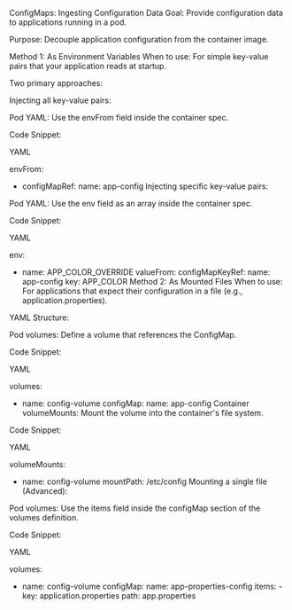 ConfigMaps: Ingesting Configuration Data
Goal: Provide configuration data to applications running in a pod.

Purpose: Decouple application configuration from the container image.

Method 1: As Environment Variables
When to use: For simple key-value pairs that your application reads at startup.

Two primary approaches:

Injecting all key-value pairs:

Pod YAML: Use the envFrom field inside the container spec.

Code Snippet:

YAML

envFrom:
  - configMapRef:
      name: app-config
Injecting specific key-value pairs:

Pod YAML: Use the env field as an array inside the container spec.

Code Snippet:

YAML

env:
  - name: APP_COLOR_OVERRIDE
    valueFrom:
      configMapKeyRef:
        name: app-config
        key: APP_COLOR
Method 2: As Mounted Files
When to use: For applications that expect their configuration in a file (e.g., application.properties).

YAML Structure:

Pod volumes: Define a volume that references the ConfigMap.

Code Snippet:

YAML

volumes:
  - name: config-volume
    configMap:
      name: app-config
Container volumeMounts: Mount the volume into the container's file system.

Code Snippet:

YAML

volumeMounts:
  - name: config-volume
    mountPath: /etc/config
Mounting a single file (Advanced):

Pod volumes: Use the items field inside the configMap section of the volumes definition.

Code Snippet:

YAML

volumes:
  - name: config-volume
    configMap:
      name: app-properties-config
      items:
        - key: application.properties
          path: app.properties